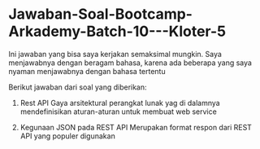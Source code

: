 # Jawaban-Soal-Bootcamp-Arkademy-Batch-10---Kloter-5
Ini jawaban yang bisa saya kerjakan semaksimal mungkin. Saya menjawabnya dengan beragam bahasa, karena ada beberapa yang saya nyaman menjawabnya dengan bahasa tertentu 

Berikut jawaban dari soal yang diberikan:
1. Rest API
   Gaya arsitektural perangkat lunak yag di dalamnya mendefinisikan aturan-aturan untuk membuat web service
   
2. Kegunaan JSON pada REST API
   Merupakan format respon dari REST API yang populer digunakan
